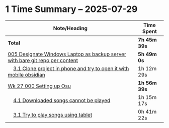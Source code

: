 # 1 Time Summary – 2025-07-29

|Note/Heading|Time Spent|
|------------|----------|
|**Total**|**7h 45m 39s**|
|[005 Designate Windows Laptop as backup server with bare git repo per content](../../../../../../lan/topics/tooling/linux/tasks/2025/005%20Designate%20Windows%20Laptop%20as%20backup%20server%20with%20bare%20git%20repo%20per%20content.md)|**5h 49m 0s**|
|    [3.1 Clone project in phone and try to open it with mobile obsidian](../../../../../../lan/topics/tooling/linux/tasks/2025/005%20Designate%20Windows%20Laptop%20as%20backup%20server%20with%20bare%20git%20repo%20per%20content.md#31-clone-project-in-phone-and-try-to-open-it-with-mobile-obsidian)|1h 12m 29s|
|[Wk 27 000 Setting up Osu](../../../../../../lan/topics/gaming/entries/weekly/2025/Wk%2027%20000%20Setting%20up%20Osu.md)|**1h 56m 39s**|
|    [4.1 Downloaded songs cannot be played](../../../../../../lan/topics/gaming/entries/weekly/2025/Wk%2027%20000%20Setting%20up%20Osu.md#41-downloaded-songs-cannot-be-played)|1h 15m 17s|
|    [3.1 Try to play songs using tablet](../../../../../../lan/topics/gaming/entries/weekly/2025/Wk%2027%20000%20Setting%20up%20Osu.md#31-try-to-play-songs-using-tablet)|0h 41m 22s|
